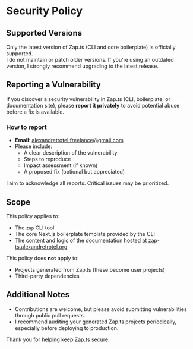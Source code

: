 # Security Policy

## Supported Versions

Only the latest version of Zap.ts (CLI and core boilerplate) is officially supported.  
I do not maintain or patch older versions. If you're using an outdated version, I strongly recommend upgrading to the latest release.

## Reporting a Vulnerability

If you discover a security vulnerability in Zap.ts (CLI, boilerplate, or documentation site), please **report it privately** to avoid potential abuse before a fix is available.

### How to report

- **Email**: alexandretrotel.freelance@gmail.com
- Please include:
  - A clear description of the vulnerability
  - Steps to reproduce
  - Impact assessment (if known)
  - A proposed fix (optional but appreciated)

I aim to acknowledge all reports. Critical issues may be prioritized.

## Scope

This policy applies to:

- The `zap` CLI tool
- The core Next.js boilerplate template provided by the CLI
- The content and logic of the documentation hosted at [zap-ts.alexandretrotel.org](https://zap-ts.alexandretrotel.org)

This policy does **not** apply to:
- Projects generated from Zap.ts (these become user projects)
- Third-party dependencies

## Additional Notes

- Contributions are welcome, but please avoid submitting vulnerabilities through public pull requests.
- I recommend auditing your generated Zap.ts projects periodically, especially before deploying to production.

Thank you for helping keep Zap.ts secure.
